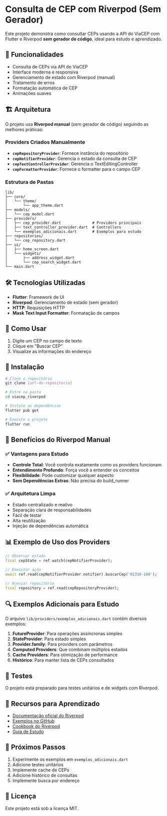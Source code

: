 # Consulta de CEP com Riverpod (Sem Gerador)

Este projeto demonstra como consultar CEPs usando a API do ViaCEP com Flutter e Riverpod **sem gerador de código**, ideal para estudo e aprendizado.

## 🚀 Funcionalidades

- Consulta de CEPs via API do ViaCEP
- Interface moderna e responsiva
- Gerenciamento de estado com Riverpod (manual)
- Tratamento de erros
- Formatação automática de CEP
- Animações suaves

## 🏗️ Arquitetura

O projeto usa **Riverpod manual** (sem gerador de código) seguindo as melhores práticas:

### Providers Criados Manualmente

- **`cepRepositoryProvider`**: Fornece instância do repositório
- **`cepNotifierProvider`**: Gerencia o estado da consulta de CEP
- **`cepTextControllerProvider`**: Gerencia o TextEditingController
- **`cepFormatterProvider`**: Fornece o formatter para o campo CEP

### Estrutura de Pastas

```
lib/
├── core/
│   └── theme/
│       └── app_theme.dart
├── models/
│   └── cep_model.dart
├── providers/
│   ├── cep_provider.dart              # Providers principais
│   ├── text_controller_provider.dart  # Controllers
│   └── exemplos_adicionais.dart       # Exemplos para estudo
├── repositories/
│   └── cep_repository.dart
├── ui/
│   ├── home_screen.dart
│   └── widgets/
│       ├── address_widget.dart
│       └── cep_search_widget.dart
└── main.dart
```

## 🛠️ Tecnologias Utilizadas

- **Flutter**: Framework de UI
- **Riverpod**: Gerenciamento de estado (sem gerador)
- **HTTP**: Requisições HTTP
- **Mask Text Input Formatter**: Formatação de campos

## 📱 Como Usar

1. Digite um CEP no campo de texto
2. Clique em "Buscar CEP"
3. Visualize as informações do endereço

## 🔧 Instalação

```bash
# Clone o repositório
git clone [url-do-repositorio]

# Entre na pasta
cd viacep_riverpod

# Instale as dependências
flutter pub get

# Execute o projeto
flutter run
```

## 🎯 Benefícios do Riverpod Manual

### ✅ Vantagens para Estudo
- **Controle Total**: Você controla exatamente como os providers funcionam
- **Entendimento Profundo**: Força você a entender os conceitos
- **Flexibilidade**: Pode customizar qualquer aspecto
- **Sem Dependências Extras**: Não precisa do build_runner

### ✅ Arquitetura Limpa
- Estado centralizado e reativo
- Separação clara de responsabilidades
- Fácil de testar
- Alta reutilização
- Injeção de dependências automática

## 📊 Exemplo de Uso dos Providers

```dart
// Observar estado
final cepState = ref.watch(cepNotifierProvider);

// Executar ação
await ref.read(cepNotifierProvider.notifier).buscarCep('01310-100');

// Acessar repositório
final repository = ref.read(cepRepositoryProvider);
```

## 🔍 Exemplos Adicionais para Estudo

O arquivo `lib/providers/exemplos_adicionais.dart` contém diversos exemplos:

1. **FutureProvider**: Para operações assíncronas simples
2. **StateProvider**: Para estado simples
3. **Provider.family**: Para providers com parâmetros
4. **Computed Providers**: Que combinam múltiplos estados
5. **Cache Providers**: Para otimização de performance
6. **Histórico**: Para manter lista de CEPs consultados

## 🧪 Testes

O projeto está preparado para testes unitários e de widgets com Riverpod.

## 📖 Recursos para Aprendizado

- [Documentação oficial do Riverpod](https://riverpod.dev/)
- [Exemplos no GitHub](https://github.com/rrousselGit/riverpod)
- [Cookbook do Riverpod](https://riverpod.dev/docs/cookbooks/)
- [Guia de Estudo](RIVERPOD_SEM_GERADOR.md)

## 🚀 Próximos Passos

1. Experimente os exemplos em `exemplos_adicionais.dart`
2. Adicione testes unitários
3. Implemente cache de CEPs
4. Adicione histórico de consultas
5. Implemente busca por endereço

## 📄 Licença

Este projeto está sob a licença MIT.
